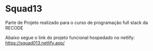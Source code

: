 # Squad13


Parte de Projeto realizado para o curso de programação full stack da RECODE

Abaixo segue o link do projeto funcional hospedado no netlify:
https://squad013.netlify.app/
